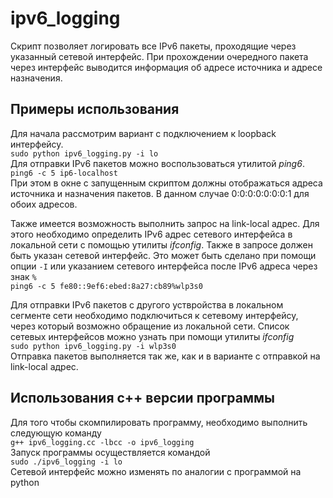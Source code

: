 # ipv6_logging
Скрипт позволяет логировать все IPv6 пакеты, проходящие через указанный сетевой интерфейс.
При прохождении очередного пакета через интерфейс выводится информация об адресе источника и адресе назначения.
## Примеры использования
Для начала рассмотрим вариант с подключением к loopback интерфейсу.  
`sudo python ipv6_logging.py -i lo`  
Для отправки IPv6 пакетов можно воспользоваться утилитой *ping6*.  
`ping6 -c 5 ip6-localhost`  
При этом в окне с запущенным скриптом должны отображаться адреса источника и назначения пакетов.
В данном случае 0:0:0:0:0:0:0:1 для обоих адресов.

Также имеется возможность выполнить запрос на link-local адрес. Для этого необходимо определить IPv6 адрес сетевого интерфейса 
в локальной сети с помощью утилиты *ifconfig*.
Также в запросе должен быть указан сетевой интерфейс. Это может быть сделано при помощи опции `-I` или указанием
сетевого интерфейса после IPv6 адреса через знак `%`  
`ping6 -c 5 fe80::9ef6:ebed:8a27:cb89%wlp3s0`

Для отправки IPv6 пакетов с другого уствройства в локальном сегменте сети необходимо подключиться к сетевому интерфейсу,
через который возможно обращение из локальной сети.
Список сетевых интерфейсов можно узнать при помощи утилиты *ifconfig*  
`sudo python ipv6_logging.py -i wlp3s0`  
Отправка пакетов выполняется так же, как и в варианте с отправкой на link-local адрес.

## Использования c++ версии программы
Для того чтобы скомпилировать программу, необходимо выполнить следующую команду  
`g++ ipv6_logging.cc -lbcc -o ipv6_logging`  
Запуск программы осуществляется командой  
`sudo ./ipv6_logging -i lo`  
Сетевой интерфейс можно изменять по аналогии с программой на python
